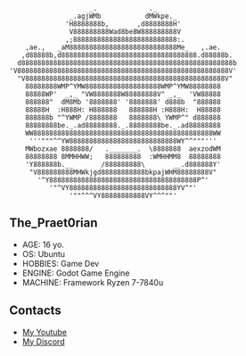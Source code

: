 ```
                    _.             ._                       
               _.agjWMb           dMWkpe._                  
              'H8888888b,       ,d8888888H'                 
               V888888888Wad8be8W888888888V                
              ,;88888888888888888888888888:.                
    ,ae.,   _aM888888888888888888888888888Me_   ,.ae.       
   ,d88888b,d8888888888888888888888888888888888.d88888b.    
  d88888888888888888888888888888888888888888888888888888b   
'V88888888888888888888888888888888888888888888888888888V'   
  "V88888888888888888888888888888888888888888888888888V"    
    88888888WMP^YMW8888888888888888888WMP^YMW88888888       
    88888WP'  _,_ "VW8888888W88888888V" _,_  'VW88888       
    888888"  dM8Mb '8888888' '8888888' d888b  "888888       
    88888H  :H888H: H888888   888888H :H888H:  H88888       
    888888b "^YWMP /8888888   8888888\ YWMP^" d888888       
    88888888be._.ad88888888._.88888888be._.ad88888888       
    WW888888888888888888888888888888888888888888888WW       
     '''"""^^YW888888888888888888888888888WY^^"""'''        
    MWbozxae 8888888/   ._______.  \8888888  aexzodWM       
    88888888 8MMHHWW;   888888888  :WMHHMM8  88888888       
    'Y888888b.__       /888888888\       __.d888888Y'       
     "V888888888MHWkjgd88888888888bkpajWHM88888888V"        
       '^Y8888888888888888888888888888888888888P^'          
          '"^VY888888888888888888888888888YV^"'             
               '""^^^VY88888888888VY^^^""'                  
```

The_Praet0rian
---------------

- AGE: 16 yo.
- OS: Ubuntu
- HOBBIES: Game Dev
- ENGINE: Godot Game Engine
- MACHINE: Framework Ryzen 7-7840u

Contacts
--------

- [My Youtube](https://www.youtube.com/channel/UCpoZkvFkTqYPhyto3g5W8_w)
- [My Discord](https://discord.gg/spDFP46sEn)

